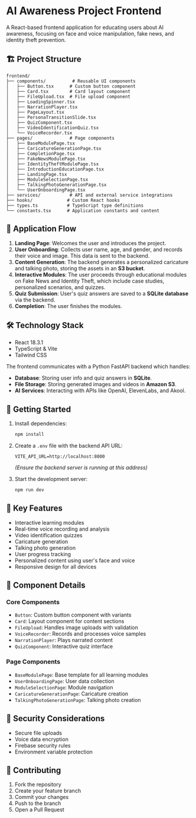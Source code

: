 # AI Awareness Project Frontend

A React-based frontend application for educating users about AI awareness, focusing on face and voice manipulation, fake news, and identity theft prevention.

## 🏗️ Project Structure

```
frontend/
├── components/          # Reusable UI components
│   ├── Button.tsx      # Custom button component
│   ├── Card.tsx        # Card layout component
│   ├── FileUpload.tsx  # File upload component
│   ├── LoadingSpinner.tsx
│   ├── NarrationPlayer.tsx
│   ├── PageLayout.tsx
│   ├── PersonaTransitionSlide.tsx
│   ├── QuizComponent.tsx
│   ├── VideoIdentificationQuiz.tsx
│   └── VoiceRecorder.tsx
├── pages/              # Page components
│   ├── BaseModulePage.tsx
│   ├── CaricatureGenerationPage.tsx
│   ├── CompletionPage.tsx
│   ├── FakeNewsModulePage.tsx
│   ├── IdentityTheftModulePage.tsx
│   ├── IntroductionEducationPage.tsx
│   ├── LandingPage.tsx
│   ├── ModuleSelectionPage.tsx
│   ├── TalkingPhotoGenerationPage.tsx
│   └── UserOnboardingPage.tsx
├── services/           # API and external service integrations
├── hooks/             # Custom React hooks
├── types.ts           # TypeScript type definitions
└── constants.tsx      # Application constants and content
```

## 🚀 Application Flow

1. **Landing Page**: Welcomes the user and introduces the project.
2. **User Onboarding**: Collects user name, age, and gender, and records their voice and image. This data is sent to the backend.
3. **Content Generation**: The backend generates a personalized caricature and talking photo, storing the assets in an **S3 bucket**.
4. **Interactive Modules**: The user proceeds through educational modules on Fake News and Identity Theft, which include case studies, personalized scenarios, and quizzes.
5. **Quiz Submission**: User's quiz answers are saved to a **SQLite database** via the backend.
6. **Completion**: The user finishes the modules.

## 🛠️ Technology Stack

- React 18.3.1
- TypeScript & Vite
- Tailwind CSS

The frontend communicates with a Python FastAPI backend which handles:
- **Database**: Storing user info and quiz answers in **SQLite**.
- **File Storage**: Storing generated images and videos in **Amazon S3**.
- **AI Services**: Interacting with APIs like OpenAI, ElevenLabs, and Akool.

## 🚀 Getting Started

1. Install dependencies:
   ```bash
   npm install
   ```

2. Create a `.env` file with the backend API URL:
   ```
   VITE_API_URL=http://localhost:8000
   ```
   *(Ensure the backend server is running at this address)*

3. Start the development server:
   ```bash
   npm run dev
   ```

## 📱 Key Features

- Interactive learning modules
- Real-time voice recording and analysis
- Video identification quizzes
- Caricature generation
- Talking photo generation
- User progress tracking
- Personalized content using user's face and voice
- Responsive design for all devices

## 🔧 Component Details

### Core Components
- `Button`: Custom button component with variants
- `Card`: Layout component for content sections
- `FileUpload`: Handles image uploads with validation
- `VoiceRecorder`: Records and processes voice samples
- `NarrationPlayer`: Plays narrated content
- `QuizComponent`: Interactive quiz interface

### Page Components
- `BaseModulePage`: Base template for all learning modules
- `UserOnboardingPage`: User data collection
- `ModuleSelectionPage`: Module navigation
- `CaricatureGenerationPage`: Caricature creation
- `TalkingPhotoGenerationPage`: Talking photo creation

## 🔐 Security Considerations

- Secure file uploads
- Voice data encryption
- Firebase security rules
- Environment variable protection

## 🤝 Contributing

1. Fork the repository
2. Create your feature branch
3. Commit your changes
4. Push to the branch
5. Open a Pull Request

